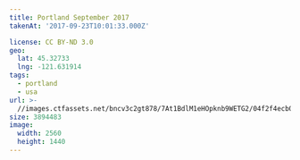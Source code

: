 ```yaml
---
title: Portland September 2017
takenAt: '2017-09-23T10:01:33.000Z'

license: CC BY-ND 3.0
geo:
  lat: 45.32733
  lng: -121.631914
tags:
  - portland
  - usa
url: >-
  //images.ctfassets.net/bncv3c2gt878/7At1BdlM1eHOpknb9WETG2/04f2f4ecb0b681cf382aadedd642bbb4/portland-september-2017_37349972442_o
size: 3894483
image:
  width: 2560
  height: 1440
---
```

